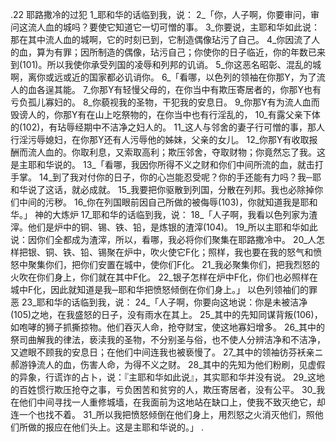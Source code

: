 .22 
耶路撒冷的过犯 
1_耶和华的话临到我，说： 2_「你，人子啊，你要审问，审问这流人血的城吗？要使它知道它一切可憎的事。 3_你要说，主耶和华如此说：那在其中流人血的城啊，它的时刻已到，它制造偶像玷污了自己。 4_你因流了人的血，算为有罪；因所制造的偶像，玷污自己；你使你的日子临近，你的年数已来到(101)。所以我使你承受列国的凌辱和列邦的讥诮。 5_你这恶名昭彰、混乱的城啊，离你或远或近的国家都必讥诮你。 
6_「看哪，以色列的领袖在你那Y，为了流人的血各逞其能。 7_你那Y有轻慢父母的，在你当中有欺压寄居者的，你那Y也有亏负孤儿寡妇的。 8_你藐视我的圣物，干犯我的安息日。 9_你那Y有为流人血而毁谤人的，你那Y有在山上吃祭物的，在你当中也有行淫乱的， 10_有露父亲下体的(102)，有玷辱经期中不洁净之妇人的。 11_这人与邻舍的妻子行可憎的事，那人行淫污辱媳妇，在你那Y还有人污辱他的姊妹，父亲的女儿。 12_你那Y有收取报酬而流人血的。你取利息，又索取高利；欺压邻舍，夺取财物；你竟然忘了我。这是主耶和华说的。 
13_「看哪，我因你所得不义之财和你们中间所流的血，就击打手掌。 14_到了我对付你的日子，你的心岂能忍受呢？你的手还能有力吗？我─耶和华说了这话，就必成就。 15_我要把你驱散到列国，分散在列邦。我也必除掉你们中间的污秽。 16_你在列国眼前因自己所做的被侮辱(103)，你就知道我是耶和华。」 
神的大炼炉 
17_耶和华的话临到我，说： 18_「人子啊，我看以色列家为渣滓。他们是炉中的铜、锡、铁、铅，是炼银的渣滓(104)。 19_所以主耶和华如此说：因你们全都成为渣滓，所以，看哪，我必将你们聚集在耶路撒冷中。 20_人怎样把银、铜、铁、铅、锡聚在炉中，吹火使它F化；照样，我也要在我的怒气和愤怒中聚集你们，把你们安置在城中，使你们F化。 21_我必聚集你们，把我烈怒的火吹在你们身上，你们就在其中F化。 22_银子怎样在炉中F化，你们也必照样在城中F化，因此就知道是我─耶和华把愤怒倾倒在你们身上。」 
以色列领袖们的罪恶 
23_耶和华的话临到我，说： 24_「人子啊，你要向这地说：你是未被洁净(105)之地，在我盛怒的日子，没有雨水在其上。 25_其中的先知同谋背叛(106)，如咆哮的狮子抓撕掠物。他们吞灭人命，抢夺财宝，使这地寡妇增多。 26_其中的祭司曲解我的律法，亵渎我的圣物，不分别圣与俗，也不使人分辨洁净和不洁净，又遮眼不顾我的安息日；在他们中间连我也被亵慢了。 27_其中的领袖彷芬袄亲ニ郝游铮流人的血，伤害人命，为得不义之财。 28_其中的先知为他们粉刷，见虚假的异象，行谎诈的占卜，说：『主耶和华如此说』，其实耶和华并没有说。 29_这地的百姓惯行欺压抢夺之事，亏负困苦和贫穷的人，欺压寄居者，没有公平。 30_我在他们中间寻找一人重修城墙，在我面前为这地站在缺口上，使我不致灭绝它，却连一个也找不着。 31_所以我把愤怒倾倒在他们身上，用烈怒之火消灭他们，照他们所做的报应在他们头上。这是主耶和华说的。」 
.